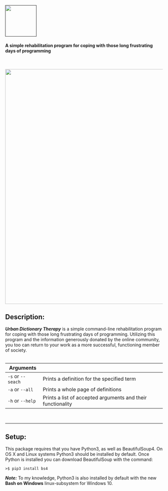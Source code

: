 [<img src="https://cloud.githubusercontent.com/assets/16360374/25799898/d2fe937e-339b-11e7-81a5-b70a54b580d9.png" height="100"/>]()  
------  
#### A simple rehabilitation program for coping with those long frustrating days of programming  

<br>
<p align="center">
  <img src="https://cloud.githubusercontent.com/assets/16360374/25802132/cfcd58de-33a5-11e7-8cf8-81f18f6f7af8.png" width="750"/>
</p>  

## Description:  
***Urban Dictionary Therapy*** is a simple command-line rehabilitation program for coping with those long frustrating days of programming. Utilizing this program and the information generously donated by the online community, you too can return to your work as a more successful, functioning member of society.  
<br>

| Arguments          |                                                             |
|---------------|-------------------------------------------------------------|
| ```-s``` or ```--seach``` |          Prints a definition for the specified term         |
|  ```-a``` or ```--all```  |              Prints a whole page of definitions             |
|  ```-h``` or ```--help``` | Prints a list of accepted arguments and their functionality |
<br>

------  

## Setup:
This package requires that you have Python3, as well as BeautifulSoup4. On OS X and Linux systems Python3 should be installed by default. Once Python is installed you can download BeautifulSoup with the command:  
```
>$ pip3 install bs4
```
***Note:*** To my knowledge, Python3 is also installed by default with the new **Bash on Windows** linux-subsystem for Windows 10.
